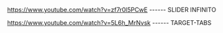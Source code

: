  https://www.youtube.com/watch?v=zf7r0l5PCwE  ------ SLIDER INFINITO 

 https://www.youtube.com/watch?v=5L6h_MrNvsk  ------ TARGET-TABS

